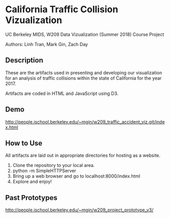 # California Traffic Collision Vizualization
UC Berkeley MIDS, W209 Data Vizualization (Summer 2018) Course Project

Authors: Linh Tran, Mark Gin, Zach Day

## Description

These are the artifacts used in presenting and developing our visualization for an analysis of traffic collisions within the state of California for the year 2017.

Artifacts are coded in HTML and JavaScript using D3.

## Demo
http://people.ischool.berkeley.edu/~mgin/w209_traffic_accident_viz.git/index.html

## How to Use

All artifacts are laid out in appropriate directories for hosting as a website.

1. Clone the repository to your local area.
2. python -m SimpleHTTPServer
3. Bring up a web browser and go to localhost:8000/index.html
4. Explore and enjoy!

## Past Prototypes
http://people.ischool.berkeley.edu/~mgin/w209_project_prototype_v3/
